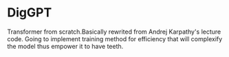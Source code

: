 # DigGPT
Transformer from scratch.Basically rewrited from Andrej Karpathy's lecture code. Going to implement training method for efficiency that will complexify the model thus empower it to have teeth.